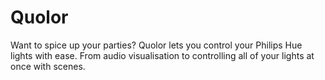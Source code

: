 # Quolor
Want to spice up your parties? Quolor lets you control your Philips Hue lights with ease. From audio visualisation to controlling all of your lights at once with scenes.
